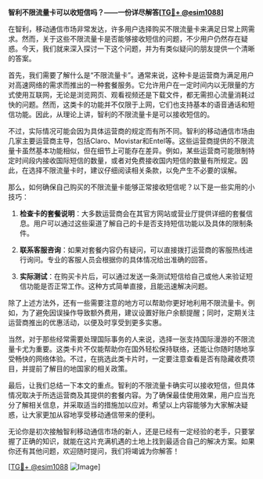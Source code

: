 **智利不限流量卡可以收短信吗？——一份详尽解答[[TG💪+ @esim1088](https://t.me/s/esim1088)]**

在智利，移动通信市场非常发达，许多用户选择购买不限流量卡来满足日常上网需求。然而，关于这些不限流量卡是否能够接收短信的问题，不少用户仍然存在疑惑。今天，我们就来深入探讨一下这个问题，并为有类似疑问的朋友提供一个清晰的答案。

首先，我们需要了解什么是“不限流量卡”。通常来说，这种卡是运营商为满足用户对高速网络的需求而推出的一种套餐服务。它允许用户在一定时间内以无限量的方式使用互联网，无论是浏览网页、观看视频还是下载文件，都无需担心流量消耗过快的问题。然而，这类卡的功能并不仅限于上网，它们也支持基本的语音通话和短信功能。因此，从理论上讲，智利的不限流量卡是可以接收短信的。

不过，实际情况可能会因为具体运营商的规定而有所不同。智利的移动通信市场由几家主要运营商主导，包括Claro、Movistar和Entel等。这些运营商提供的不限流量卡虽然基本功能相似，但在细节上可能存在差异。例如，某些运营商可能限制特定时间段内接收国际短信的数量，或者对免费接收国内短信的数量有所规定。因此，在选择不限流量卡时，建议仔细阅读相关条款，以免产生不必要的误解。

那么，如何确保自己购买的不限流量卡能够正常接收短信呢？以下是一些实用的小技巧：

1. **检查卡的套餐说明**：大多数运营商会在其官方网站或营业厅提供详细的套餐信息。用户可以通过这些渠道了解自己的卡是否支持短信功能以及具体的限制条件。

2. **联系客服咨询**：如果对套餐内容仍有疑问，可以直接拨打运营商的客服热线进行询问。专业的客服人员会根据你的具体情况给出准确的回答。

3. **实际测试**：在购买卡片后，可以通过发送一条测试短信给自己或他人来验证短信功能是否正常工作。这种方式简单直接，且能迅速解决问题。

除了上述方法外，还有一些需要注意的地方可以帮助你更好地利用不限流量卡。例如，为了避免因误操作导致额外费用，建议设置好账户余额提醒；同时，定期关注运营商推出的优惠活动，以便及时享受到更多实惠。

当然，对于那些经常需要处理国际事务的人来说，选择一张支持国际漫游的不限流量卡尤为重要。这类卡片不仅能帮助你在国外轻松保持联络，还能让你随时随地享受畅快的网络体验。不过，在挑选此类卡片时，一定要注意查看是否有隐藏收费项目，并提前了解目的地国家的相关政策。

最后，让我们总结一下本文的重点。智利的不限流量卡确实可以接收短信，但具体情况取决于所选运营商及其提供的套餐内容。为了确保最佳使用效果，用户应当充分了解相关信息，并采取适当的措施加以应对。希望以上内容能够为大家解决疑惑，让大家更加从容地享受移动通信带来的便利。

无论你是初次接触智利移动通信市场的新人，还是已经有一定经验的老手，只要掌握了正确的知识，就能在这片充满机遇的土地上找到最适合自己的解决方案。如果你还有其他问题，欢迎随时提问，我们将竭诚为你解答！

[[TG💪+ @esim1088](https://t.me/s/esim1088) ![Image](https://i.postimg.cc/4NQfJmqS/Snipaste-2025-05-13-00-14-12.png)]
